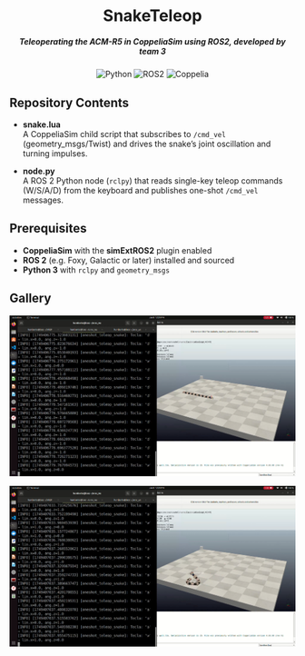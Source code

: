 <div align="center">

# SnakeTeleop

##### Teleoperating the ACM-R5 in CoppeliaSim using ROS2, developed by team 3

![Python](https://img.shields.io/badge/python-3670A0?style=for-the-badge&logo=python&logoColor=ffdd54)
![ROS2](https://img.shields.io/badge/ROS2_Humble-black?style=for-the-badge&logo=ROS)
![Coppelia](https://img.shields.io/badge/CoppeliaSim-red?style=for-the-badge&logo=VREP)

</div>


## Repository Contents

- **snake.lua**  
  A CoppeliaSim child script that subscribes to `/cmd_vel` (geometry_msgs/Twist) and drives the snake’s joint oscillation and turning impulses.

- **node.py**  
  A ROS 2 Python node (`rclpy`) that reads single-key teleop commands (W/S/A/D) from the keyboard and publishes one-shot `/cmd_vel` messages.

## Prerequisites

- **CoppeliaSim** with the **simExtROS2** plugin enabled  
- **ROS 2** (e.g. Foxy, Galactic or later) installed and sourced  
- **Python 3** with `rclpy` and `geometry_msgs`  

## Gallery

![alt text](copp1.png)

![alt text](copp2.png)
